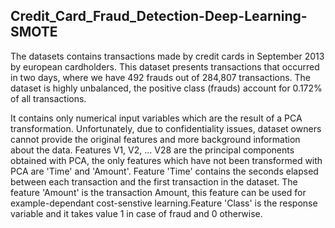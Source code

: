 ## Credit_Card_Fraud_Detection-Deep-Learning-SMOTE

The datasets contains transactions made by credit cards in September 2013 by european cardholders. This dataset presents transactions 
that occurred in two days, where we have 492 frauds out of 284,807 transactions. The dataset is highly unbalanced, the positive class 
(frauds) account for 0.172% of all transactions.

It contains only numerical input variables which are the result of a PCA transformation. Unfortunately, due to confidentiality issues,
dataset owners cannot provide the original features and more background information about the data. Features V1, V2, ... V28 are the
principal components obtained with PCA, the only features which have not been transformed with PCA are 'Time' and 'Amount'. Feature 'Time'
contains the seconds elapsed between each transaction and the first transaction in the dataset. The feature 'Amount' is the transaction
Amount, this feature can be used for example-dependant cost-senstive learning.Feature 'Class' is the response variable and it takes value
1 in case of fraud and 0 otherwise.
